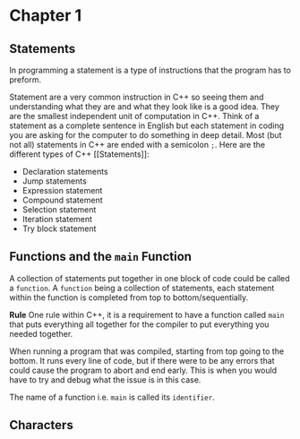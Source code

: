 # Chapter 1

## Statements

In programming a statement is a type of instructions that the program has to preform.

Statement are a very common instruction in C++ so seeing them and understanding what they are and what they look like is a good idea. They are the smallest independent unit of computation in C++. Think of a statement as a complete sentence in English but each statement in coding you are asking for the computer to do something in deep detail. Most (but not all) statements in C++ are ended with a semicolon `;`. Here are the different types of C++ [[Statements]]:

- Declaration statements
- Jump statements
- Expression statement
- Compound statement
- Selection statement
- Iteration statement
- Try block statement


## Functions and the `main` Function

A collection of statements put together in one block of code could be called a `function`. A `function` being a collection of statements, each statement within the function is completed from top to bottom/sequentially.

**Rule**
One rule within C++, it is a requirement to have a function called `main` that puts everything all together for the compiler to put everything you needed together.

When running a program that was compiled, starting from top going to the bottom. It runs every line of code, but if there were to be any errors that could cause the program to abort and end early. This is when you would have to try and debug what the issue is in this case.

The name of a function i.e. `main` is called its `identifier`.

## Characters
